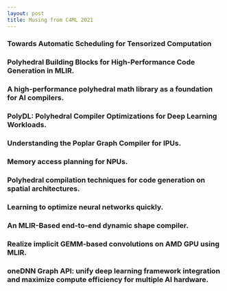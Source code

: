 ```yaml
---
layout: post
title: Musing from C4ML 2021
---
```

### Towards Automatic Scheduling for Tensorized Computation
### Polyhedral Building Blocks for High-Performance Code Generation in MLIR.
### A high-performance polyhedral math library as a foundation for AI compilers.
### PolyDL: Polyhedral Compiler Optimizations for Deep Learning Workloads.
### Understanding the Poplar Graph Compiler for IPUs.
### Memory access planning for NPUs.
### Polyhedral compilation techniques for code generation on spatial architectures.
### Learning to optimize neural networks quickly.
### An MLIR-Based end-to-end dynamic shape compiler.
### Realize implicit GEMM-based convolutions on AMD GPU using MLIR.
### oneDNN Graph API: unify deep learning framework integration and maximize compute efficiency for multiple AI hardware.
